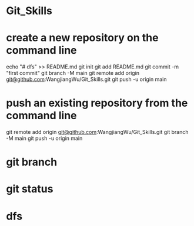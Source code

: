 # Git_Skills


# create a new repository on the command line
echo "# dfs" >> README.md
git init
git add README.md
git commit -m "first commit"
git branch -M main
git remote add origin git@github.com:WangjiangWu/Git_Skills.git
git push -u origin main


# push an existing repository from the command line
git remote add origin git@github.com:WangjiangWu/Git_Skills.git
git branch -M main
git push -u origin main


# git branch

# git status
# dfs
